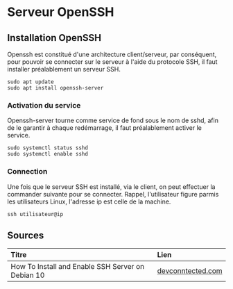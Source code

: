 # Serveur OpenSSH

## Installation OpenSSH

Openssh est constitué d'une architecture client/serveur, par conséquent, pour pouvoir se connecter sur le serveur à l'aide du protocole SSH, il faut installer préalablement un serveur SSH.

```text
sudo apt update
sudo apt install openssh-server
```

### Activation du service

Openssh-server tourne comme service de fond sous le nom de sshd, afin de le garantir à chaque redémarrage, il faut préalablement activer le service.

```text
sudo systemctl status sshd
sudo systemctl enable sshd
```

### Connection

Une fois que le serveur SSH est installé, via le client, on peut effectuer la commander suivante pour se connecter. Rappel, l'utilisateur figure parmis les utilisateurs Linux, l'adresse ip est celle de la machine.

```text
ssh utilisateur@ip
```

## Sources

| Titre | Lien |
| :--- | :--- |
| How To Install and Enable SSH Server on Debian 10 | [devconntected.com](https://devconnected.com/how-to-install-and-enable-ssh-server-on-debian-10/) |

